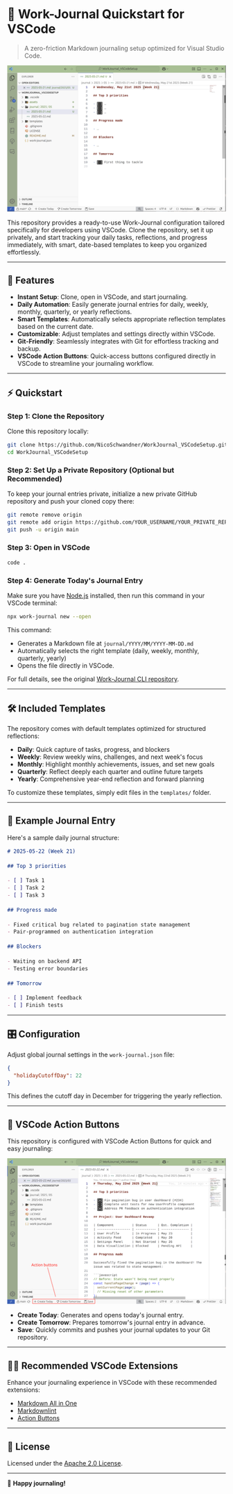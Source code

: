 # 🚀 Work-Journal Quickstart for VSCode

> A zero-friction Markdown journaling setup optimized for Visual Studio Code.

![Screenshot of the Quickstart for VSCode](./assets/overview.png)

This repository provides a ready-to-use Work-Journal configuration tailored specifically for developers using VSCode. Clone the repository, set it up privately, and start tracking your daily tasks, reflections, and progress immediately, with smart, date-based templates to keep you organized effortlessly.

---

## 📌 Features

- **Instant Setup**: Clone, open in VSCode, and start journaling.
- **Daily Automation**: Easily generate journal entries for daily, weekly, monthly, quarterly, or yearly reflections.
- **Smart Templates**: Automatically selects appropriate reflection templates based on the current date.
- **Customizable**: Adjust templates and settings directly within VSCode.
- **Git-Friendly**: Seamlessly integrates with Git for effortless tracking and backup.
- **VSCode Action Buttons**: Quick-access buttons configured directly in VSCode to streamline your journaling workflow.

---

## ⚡ Quickstart

### Step 1: Clone the Repository

Clone this repository locally:

```bash
git clone https://github.com/NicoSchwandner/WorkJournal_VSCodeSetup.git
cd WorkJournal_VSCodeSetup
```

### Step 2: Set Up a Private Repository (Optional but Recommended)

To keep your journal entries private, initialize a new private GitHub repository and push your cloned copy there:

```bash
git remote remove origin
git remote add origin https://github.com/YOUR_USERNAME/YOUR_PRIVATE_REPO.git
git push -u origin main
```

### Step 3: Open in VSCode

```bash
code .
```

### Step 4: Generate Today's Journal Entry

Make sure you have [Node.js](https://nodejs.org/en/download/) installed, then run this command in your VSCode terminal:

```bash
npx work-journal new --open
```

This command:

- Generates a Markdown file at `journal/YYYY/MM/YYYY-MM-DD.md`
- Automatically selects the right template (daily, weekly, monthly, quarterly, yearly)
- Opens the file directly in VSCode.

For full details, see the original [Work-Journal CLI repository](https://github.com/NicoSchwandner/WorkJournal).

---

## 🛠️ Included Templates

The repository comes with default templates optimized for structured reflections:

- **Daily**: Quick capture of tasks, progress, and blockers
- **Weekly**: Review weekly wins, challenges, and next week's focus
- **Monthly**: Highlight monthly achievements, issues, and set new goals
- **Quarterly**: Reflect deeply each quarter and outline future targets
- **Yearly**: Comprehensive year-end reflection and forward planning

To customize these templates, simply edit files in the `templates/` folder.

---

## 📖 Example Journal Entry

Here's a sample daily journal structure:

```markdown
# 2025-05-22 (Week 21)

## Top 3 priorities

- [ ] Task 1
- [ ] Task 2
- [ ] Task 3

## Progress made

- Fixed critical bug related to pagination state management
- Pair-programmed on authentication integration

## Blockers

- Waiting on backend API
- Testing error boundaries

## Tomorrow

- [ ] Implement feedback
- [ ] Finish tests
```

---

## 🎛️ Configuration

Adjust global journal settings in the `work-journal.json` file:

```json
{
  "holidayCutoffDay": 22
}
```

This defines the cutoff day in December for triggering the yearly reflection.

---

## 🚀 VSCode Action Buttons

This repository is configured with VSCode Action Buttons for quick and easy journaling:

![Action buttons in VS Code](./assets/actionButtons.png)

- **Create Today**: Generates and opens today's journal entry.
- **Create Tomorrow**: Prepares tomorrow's journal entry in advance.
- **Save**: Quickly commits and pushes your journal updates to your Git repository.

---

## 🧑‍💻 Recommended VSCode Extensions

Enhance your journaling experience in VSCode with these recommended extensions:

- [Markdown All in One](https://marketplace.visualstudio.com/items?itemName=yzhang.markdown-all-in-one)
- [Markdownlint](https://marketplace.visualstudio.com/items?itemName=davidanson.vscode-markdownlint)
- [Action Buttons](https://marketplace.visualstudio.com/items?itemName=seunlanlege.action-buttons)

---

## 📜 License

Licensed under the [Apache 2.0 License](LICENSE).

---

📝 **Happy journaling!**
